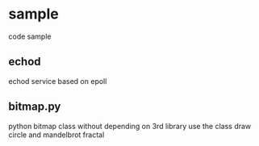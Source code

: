 sample
======

code sample

echod
-----
echod service based on epoll 

bitmap.py
---------
python bitmap class without depending on 3rd library
use the class draw circle and mandelbrot fractal

